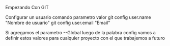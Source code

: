 Empezando Con GIT

Configurar un usuario
	comando		parametro	valor
git	config		user.name	"Nombre de usuario"
git	config		user.email	"Email"

Si agregamos el parametro --Global luego de la palabra config vamos a definir
estos valores para cualquier proyecto con el que trabajemos a futuro 

